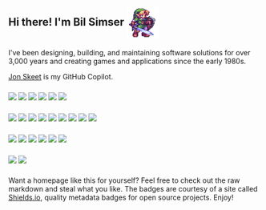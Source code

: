 ## Hi there! I'm Bil Simser <img align="center" alt="Link" height="65" width="65" src="https://github.com/bsimser/bsimser/blob/main/github.gif">

I've been designing, building, and maintaining software solutions for over 3,000 years and creating games and applications since the early 1980s.

<a href="https://github.com/jskeet">Jon Skeet</a> is my GitHub Copilot.

###

<div>
   <a href="https://twitter.com/bsimser"><img src="https://img.shields.io/twitter/follow/bsimser?style=for-the-badge&logo=twitter&logoColor=white" target="_blank"></a>
   <a href="https://www.twitch.tv/occularmalice"><img src="https://img.shields.io/twitch/status/occularmalice?style=for-the-badge&logo=twitch&logoColor=white" target="_blank"></a>
   <a href="https://www.linkedin.com/in/bsimser" target="_blank"><img src="https://img.shields.io/badge/-LinkedIn-%230077B5?style=for-the-badge&logo=linkedin&logoColor=white" target="_blank"></a>
   <a href="https://www.youtube.com/bsimser" target="_blank"><img src="https://img.shields.io/badge/-Youtube-%23333?style=for-the-badge&logo=youtube&logoColor=white" target="_blank"></a>
   <a href="https://www.simstools.com" target="_blank"><img src="https://img.shields.io/badge/simstools.com-blue.svg?style=for-the-badge&logo=wordpress" target="_blank"></a>
   <a href="https://www.facebook.com/bsimser" target="_blank"><img src="https://img.shields.io/badge/facebook-blue.svg?style=for-the-badge&logo=facebook&logoColor=white" target="_blank"></a>
</div>

###

<div>
   <img src="https://img.shields.io/badge/c%23-blue.svg?&style=for-the-badge&logo=c-sharp&logoColor=white">
   <img src="https://img.shields.io/badge/c++-%23239120.svg?&style=for-the-badge&logo=cplusplus&logoColor=white">
   <img src="https://img.shields.io/badge/python-%2314354C.svg?&style=for-the-badge&logo=python&logoColor=white">
   <img src="https://img.shields.io/badge/php-%238892BF.svg?&style=for-the-badge&logo=php&logoColor=white">
   <img src="https://img.shields.io/badge/ruby-%23CC342D.svg?&style=for-the-badge&logo=ruby&logoColor=white">
   <img src="https://img.shields.io/badge/node.js-%2343853D.svg?&style=for-the-badge&logo=node.js&logoColor=white">
   <img src="https://img.shields.io/badge/typescript-%23235a97.svg?&style=for-the-badge&logo=typescript&logoColor=white">
   <img src="https://img.shields.io/badge/css-purple.svg?&style=for-the-badge&logo=css3&logoColor=white">
   <img src="https://img.shields.io/badge/powershell-blue.svg?&style=for-the-badge&logo=powershell&logoColor=white">
</div>

### 

<div>
   <img src="https://img.shields.io/badge/unity-grey.svg?&style=for-the-badge&logo=unity&logoColor=white">
   <img src="https://img.shields.io/badge/unreal-blue.svg?&style=for-the-badge&logo=unrealengine&logoColor=white">
   <img src="https://img.shields.io/badge/visual%20studio-%238661c5.svg?&style=for-the-badge&logo=visualstudio">
   <img src="https://img.shields.io/badge/raspberry%20pi-red.svg?&style=for-the-badge&logo=raspberrypi">   
   <img src="https://img.shields.io/badge/azure-blue.svg?&style=for-the-badge&logo=microsoftazure&logoColor=white">
   <img src="https://img.shields.io/badge/jetbrains%20rider-blue.svg?&style=for-the-badge&logo=jetbrains">
</div>

###

![](https://github-readme-stats.vercel.app/api?username=bsimser&show_icons=true&count_private=true&include_all_commits=true)
![](https://github-readme-stats.vercel.app/api/top-langs/?username=bsimser&layout=compact)

###

Want a homepage like this for yourself? Feel free to check out the raw markdown and steal what you like. The badges are courtesy of a site called [Shields.io](https://shields.io/), quality metadata badges for open source projects. Enjoy!
